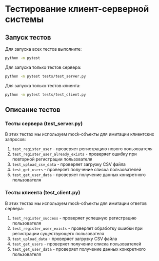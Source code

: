 # Тестирование клиент-серверной системы

## Запуск тестов

Для запуска всех тестов выполните:

```bash
python -m pytest
```

Для запуска только тестов сервера:

```bash
python -m pytest tests/test_server.py
```

Для запуска только тестов клиента:

```bash
python -m pytest tests/test_client.py
```

## Описание тестов

### Тесты сервера (test_server.py)

В этих тестах мы используем mock-объекты для имитации клиентских запросов:

1. `test_register_user` - проверяет регистрацию нового пользователя
2. `test_register_user_already_exists` - проверяет ошибку при повторной регистрации пользователя
3. `test_upload_csv_data` - проверяет загрузку CSV файла
4. `test_get_users` - проверяет получение списка пользователей
5. `test_get_user_data` - проверяет получение данных конкретного пользователя

### Тесты клиента (test_client.py)

В этих тестах мы используем mock-объекты для имитации ответов сервера:

1. `test_register_success` - проверяет успешную регистрацию пользователя
2. `test_register_user_exists` - проверяет обработку ошибки при регистрации существующего пользователя
3. `test_upload_data` - проверяет загрузку CSV файла
4. `test_get_users` - проверяет получение списка пользователей
5. `test_get_user_data` - проверяет получение данных конкретного пользователя 